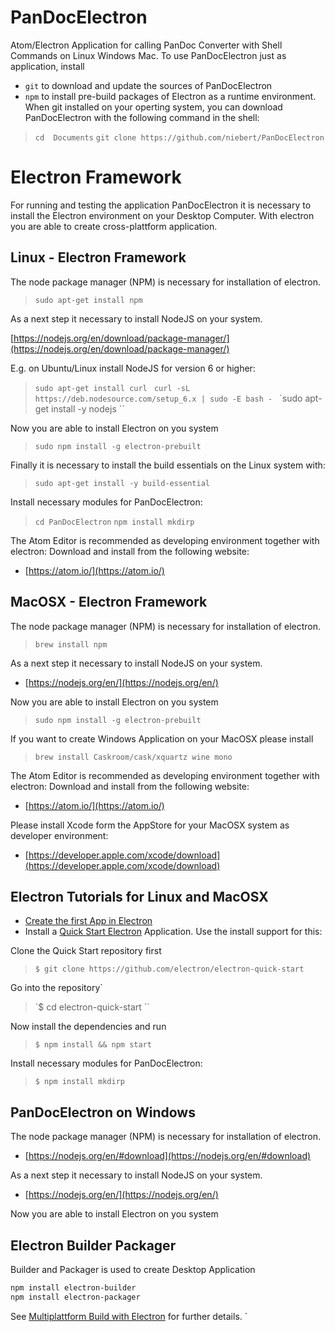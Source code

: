 # PanDocElectron
Atom/Electron Application for calling PanDoc Converter with Shell Commands on Linux Windows Mac. To use PanDocElectron just as application, install
* `git` to download and update the sources of PanDocElectron
* `npm` to install pre-build packages of Electron as a runtime environment.
When git installed on your operting system, you can download PanDocElectron with the following command in the shell:
> `cd  Documents`
> `git clone https://github.com/niebert/PanDocElectron`


# Electron Framework
For running and testing the application PanDocElectron it is necessary to install the Electron environment on your Desktop Computer. With electron you are able to create cross-plattform application.

## Linux - Electron Framework
The node package manager (NPM) is necessary for installation of electron.

> `sudo apt-get install npm`

As a next step it necessary to install NodeJS on your system.

[https://nodejs.org/en/download/package-manager/](https://nodejs.org/en/download/package-manager/)

E.g. on Ubuntu/Linux install NodeJS for version 6 or higher:

> `sudo apt-get install curl `
> `curl -sL https://deb.nodesource.com/setup_6.x | sudo -E bash - `
> `sudo apt-get install -y nodejs ``


Now you are able to install Electron on you system

> `sudo npm install -g electron-prebuilt`

Finally it is necessary to install the build essentials on the Linux system with:

> `sudo apt-get install -y build-essential `

Install necessary modules for PanDocElectron:

> `cd PanDocElectron`
> `npm install mkdirp`

The Atom Editor is recommended as developing environment together with electron:
Download and install from  the following website:

* [https://atom.io/](https://atom.io/)

## MacOSX - Electron Framework
The node package manager (NPM) is necessary for installation of electron.

> `brew install npm`

As a next step it necessary to install NodeJS on your system.

* [https://nodejs.org/en/](https://nodejs.org/en/)

Now you are able to install Electron on you system

> `sudo npm install -g electron-prebuilt`

If you want to create Windows Application on your MacOSX please install

> `brew install Caskroom/cask/xquartz wine mono`

The Atom Editor is recommended as developing environment together with electron:
Download and install from  the following website:

* [https://atom.io/](https://atom.io/)

Please install Xcode form the AppStore for your MacOSX system as developer environment:

* [https://developer.apple.com/xcode/download](https://developer.apple.com/xcode/download)


## Electron Tutorials for Linux and MacOSX

* [Create the first App in Electron](https://www.youtube.com/watch?v=ojX5yz35v4M)
* Install a [Quick Start Electron](http://electron.atom.io/) Application. Use the install support for this:

Clone the Quick Start repository first
> `$ git clone https://github.com/electron/electron-quick-start`

Go into the repository`
> `$ cd electron-quick-start ``

Now install the dependencies and run
> `$ npm install && npm start `

Install necessary modules for PanDocElectron:

> `$ npm install mkdirp`

## PanDocElectron on Windows
The node package manager (NPM) is necessary for installation of electron.

* [https://nodejs.org/en/#download](https://nodejs.org/en/#download)

As a next step it necessary to install NodeJS on your system.

* [https://nodejs.org/en/](https://nodejs.org/en/)

Now you are able to install Electron on you system

## Electron Builder Packager

Builder and Packager is used to create Desktop Application
```bash
npm install electron-builder
npm install electron-packager

```

See [Multiplattform Build with Electron](https://github.com/electron-userland/electron-builder/wiki/Multi-Platform-Build) for further details.
            `
